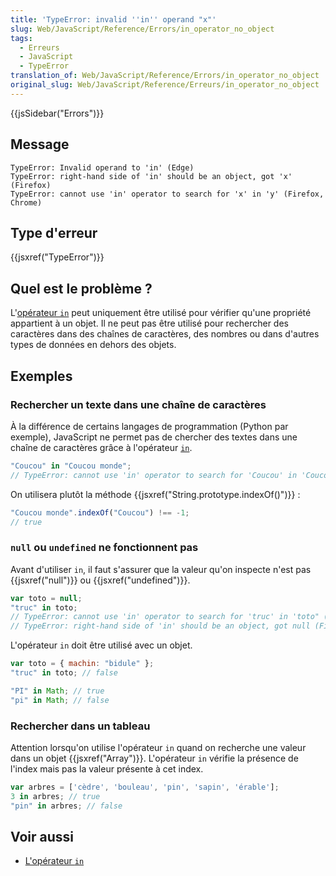 ```yaml
---
title: 'TypeError: invalid ''in'' operand "x"'
slug: Web/JavaScript/Reference/Errors/in_operator_no_object
tags:
  - Erreurs
  - JavaScript
  - TypeError
translation_of: Web/JavaScript/Reference/Errors/in_operator_no_object
original_slug: Web/JavaScript/Reference/Erreurs/in_operator_no_object
---
```

{{jsSidebar("Errors")}}

## Message

```
TypeError: Invalid operand to 'in' (Edge)
TypeError: right-hand side of 'in' should be an object, got 'x' (Firefox)
TypeError: cannot use 'in' operator to search for 'x' in 'y' (Firefox, Chrome)
```

## Type d'erreur

{{jsxref("TypeError")}}

## Quel est le problème ?

L'[opérateur `in`](/fr/docs/Web/JavaScript/Reference/Opérateurs/L_opérateur_in) peut uniquement être utilisé pour vérifier qu'une propriété appartient à un objet. Il ne peut pas être utilisé pour rechercher des caractères dans des chaînes de caractères, des nombres ou dans d'autres types de données en dehors des objets.

## Exemples

### Rechercher un texte dans une chaîne de caractères

À la différence de certains langages de programmation (Python par exemple), JavaScript ne permet pas de chercher des textes dans une chaîne de caractères grâce à l'opérateur [`in`](/fr/docs/Web/JavaScript/Reference/Opérateurs/L_opérateur_in).

```js example-bad
"Coucou" in "Coucou monde";
// TypeError: cannot use 'in' operator to search for 'Coucou' in 'Coucou monde'
```

On utilisera plutôt la méthode {{jsxref("String.prototype.indexOf()")}} :

```js example-good
"Coucou monde".indexOf("Coucou") !== -1;
// true
```

### `null` ou `undefined` ne fonctionnent pas

Avant d'utiliser `in`, il faut s'assurer que la valeur qu'on inspecte n'est pas {{jsxref("null")}} ou {{jsxref("undefined")}}.

```js example-bad
var toto = null;
"truc" in toto;
// TypeError: cannot use 'in' operator to search for 'truc' in 'toto" (Chrome)
// TypeError: right-hand side of 'in' should be an object, got null (Firefox)
```

L'opérateur `in` doit être utilisé avec un objet.

```js example-good
var toto = { machin: "bidule" };
"truc" in toto; // false

"PI" in Math; // true
"pi" in Math; // false
```

### Rechercher dans un tableau

Attention lorsqu'on utilise l'opérateur `in` quand on recherche une valeur dans un objet {{jsxref("Array")}}. L'opérateur `in` vérifie la présence de l'index mais pas la valeur présente à cet index.

```js
var arbres = ['cèdre', 'bouleau', 'pin', 'sapin', 'érable'];
3 in arbres; // true
"pin" in arbres; // false
```

## Voir aussi

- [L'opérateur `in`](/fr/docs/Web/JavaScript/Reference/Opérateurs/L_opérateur_in)
